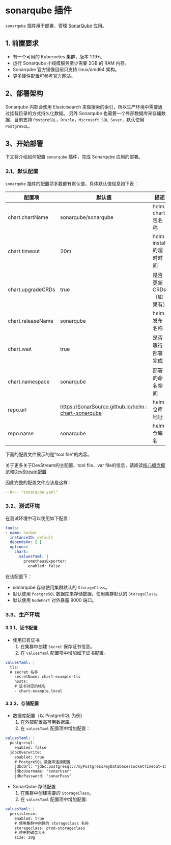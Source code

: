 # sonarqube 插件

`sonarqube` 插件用于部署、管理 [SonarQube](https://www.sonarqube.org/) 应用。

## 1. 前置要求

- 有一个可用的 Kubernetes 集群，版本 1.19+。
- 运行 Sonarqube 小规模服务至少需要 2GB 的 RAM 内存。
- Sonarqube 官方镜像目前只支持 linux/amd64 架构。
- 更多硬件配置可参考[官方网站](https://docs.sonarqube.org/latest/requirements/hardware-recommendations/)。

## 2、部署架构

Sonarqube 内部会使用 Elastcisearch 来做搜索的索引，所以生产环境中需要通过挂载目录的方式持久化数据。
另外 Sonarqube 也需要一个外部数据库来存储数据，目前支持 `PostgreSQL`，`Oracle`，`Microsoft SQL Sever`，默认使用 `PostgreSQL`。

## 3、开始部署

下文将介绍如何配置 `sonarqube` 插件，完成 Sonarqube 应用的部署。

### 3.1、默认配置

`sonarqube` 插件的配置项多数都有默认值，具体默认值信息如下表：

| 配置项               | 默认值                    | 描述                                 |
|-------------------| ----                     | ----                                |
| chart.chartName   | sonarqube/sonarqube      | helm chart 包名称                    |
| chart.timeout     | 20m                      | helm install 的超时时间               |
| chart.upgradeCRDs | true                     | 是否更新 CRDs（如果有）                 |
| chart.releaseName | sonarqube                | helm 发布名称                         |
| chart.wait        | true                     | 是否等待部署完成                       |
| chart.namespace   | sonarqube                | 部署的命名空间                         |
| repo.url          |  https://SonarSource.github.io/helm-chart-sonarqube| helm 仓库地址                         |
| repo.name         | sonarqube                | helm 仓库名                           |

下面的配置文件展示的是"tool file"的内容。

关于更多关于DevStream的主配置、tool file、var file的信息，请阅读[核心概念概览](../core-concepts/core-concepts.zh.md)和[DevStream配置](../core-concepts/config.zh.md).

因此完整的配置文件应该是这样：

```yaml
--8<-- "sonarqube.yaml"
```

### 3.2、测试环境

在测试环境中可以使用如下配置：

```yaml
tools:
- name: harbor
  instanceID: default
  dependsOn: [ ]
  options:
    chart:
      valuesYaml: |
        prometheusExporter:
          enabled: false
```

在该配置下：
- sonarqube 存储使用集群默认的 `StorageClass`。
- 默认使用 `PostgreSQL` 数据库来存储数据，使用集群默认的 `StorageClass`。
- 默认使用 `NodePort` 对外暴露 9000 端口。

### 3.3、生产环境

#### 3.3.1、证书配置

- 使用已有证书
  1. 在集群中创建 `Secret` 保存证书信息。
  2. 在 `valuesYaml` 配置项中增加如下证书配置。

```yaml
valuesYaml: |
  tls:
  # secret 名称
  - secretName: chart-example-tls
    hosts:
    # 证书对应的域名
    - chart-example.local
```

#### 3.3.2、存储配置

- 数据库配置（以 PostgreSQL 为例）
  1. 在外部配置高可用数据库。
  2. 在 `valuesYaml` 配置项中增加配置：

```yaml
valuesYaml: |
  postgresql:
    enabled: false
  jdbcOverwrite:
    enabled: true
    # PostgreSQL 数据库连接配置
    jdbcUrl: "jdbc:postgresql://myPostgress/myDatabase?socketTimeout=1500"
    jdbcUsername: "sonarUser"
    jdbcPassword: "sonarPass"
```

- SonarQube 存储配置
  1. 在集群中创建需要的 `StorageClass`。
  2. 在 `valuesYaml` 配置项中增加配置:

```yaml
valuesYaml: |
  persistence:
    enabled: true
    # 使用集群中创建的 storageclass 名称
    storageclass: prod-storageclass
    # 使用的磁盘大小
    size: 20g
```
